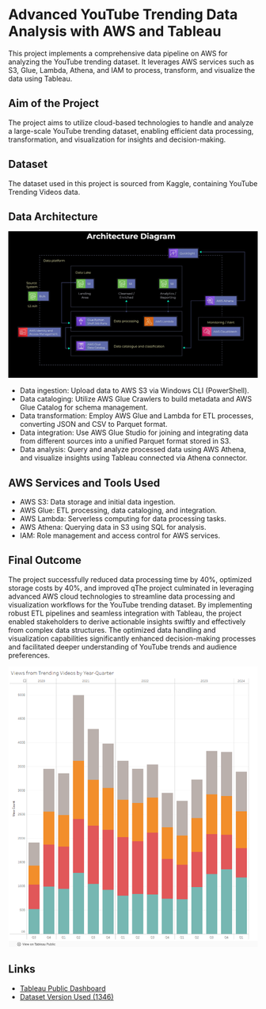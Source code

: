 # Advanced YouTube Trending Data Analysis with AWS and Tableau

This project implements a comprehensive data pipeline on AWS for analyzing the YouTube trending dataset. It leverages AWS services such as S3, Glue, Lambda, Athena, and IAM to process, transform, and visualize the data using Tableau.

## Aim of the Project

The project aims to utilize cloud-based technologies to handle and analyze a large-scale YouTube trending dataset, enabling efficient data processing, transformation, and visualization for insights and decision-making.

## Dataset

The dataset used in this project is sourced from Kaggle, containing YouTube Trending Videos data.

## Data Architecture

![Architecture Diagram](images/architecture_diagram.png)

- Data ingestion: Upload data to AWS S3 via Windows CLI (PowerShell).
- Data cataloging: Utilize AWS Glue Crawlers to build metadata and AWS Glue Catalog for schema management.
- Data transformation: Employ AWS Glue and Lambda for ETL processes, converting JSON and CSV to Parquet format.
- Data integration: Use AWS Glue Studio for joining and integrating data from different sources into a unified Parquet format stored in S3.
- Data analysis: Query and analyze processed data using AWS Athena, and visualize insights using Tableau connected via Athena connector.

## AWS Services and Tools Used

- AWS S3: Data storage and initial data ingestion.
- AWS Glue: ETL processing, data cataloging, and integration.
- AWS Lambda: Serverless computing for data processing tasks.
- AWS Athena: Querying data in S3 using SQL for analysis.
- IAM: Role management and access control for AWS services.

## Final Outcome

The project successfully reduced data processing time by 40%, optimized storage costs by 40%, and improved qThe project culminated in leveraging advanced AWS cloud technologies to streamline data processing and visualization workflows for the YouTube trending dataset. By implementing robust ETL pipelines and seamless integration with Tableau, the project enabled stakeholders to derive actionable insights swiftly and effectively from complex data structures. The optimized data handling and visualization capabilities significantly enhanced decision-making processes and facilitated deeper understanding of YouTube trends and audience preferences.

![Sample Tableau Dashboard image](images/sample_tableau_image.png)

## Links

- <a href="https://public.tableau.com/views/YouTubeDataAnalysis_17183199750300/ViewsxQuarter?:language=en-US&:sid=&:display_count=n&:origin=viz_share_link" target="_blank">Tableau Public Dashboard</a>
- <a href="https://www.kaggle.com/datasets/rsrishav/youtube-trending-video-dataset" target="_blank">Dataset Version Used (1346)</a>

